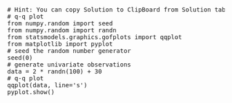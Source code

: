 <pre class="file" data-target="clipboard">
# Hint: You can copy Solution to ClipBoard from Solution tab in Step 4
# q-q plot
from numpy.random import seed
from numpy.random import randn
from statsmodels.graphics.gofplots import qqplot
from matplotlib import pyplot
# seed the random number generator
seed(0)
# generate univariate observations
data = 2 * randn(100) + 30
# q-q plot
qqplot(data, line='s')
pyplot.show()
</pre>

